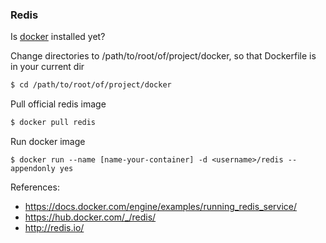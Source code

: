 ### Redis 

Is [docker](https://docs.docker.com/) installed yet?

Change directories to /path/to/root/of/project/docker, so that Dockerfile is in your current dir
```bash
$ cd /path/to/root/of/project/docker
```

Pull official redis image

```bash
$ docker pull redis
```

Run docker image
```
$ docker run --name [name-your-container] -d <username>/redis --appendonly yes
```

References:

 - https://docs.docker.com/engine/examples/running_redis_service/
 - https://hub.docker.com/_/redis/
 - http://redis.io/
